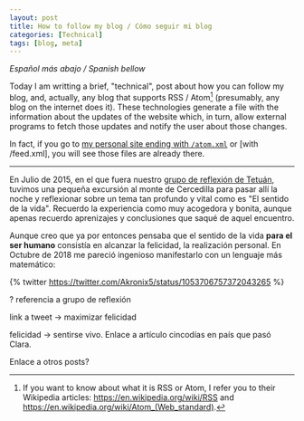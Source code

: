 ```yaml
---
layout: post
title: How to follow my blog / Cómo seguir mi blog
categories: [Technical]
tags: [blog, meta]
---
```


_Español más abajo / Spanish bellow_

Today I am writting a brief, "technical", post about how you can follow my blog, and, actually, any blog that supports RSS / Atom[^1] (presumably, any blog on the internet does it). These technologies generate a file with the information about the updates of the website which, in turn, allow external programs to fetch those updates and notify the user about those changes.

In fact, if you go to [my personal site ending with `/atom.xml`](/atom.xml) or [with /feed.xml], you will see those files are already there.

[^1]: If you want to know about what it is RSS or Atom, I refer you to their Wikipedia articles: https://en.wikipedia.org/wiki/RSS and https://en.wikipedia.org/wiki/Atom_(Web_standard).



---

En Julio de 2015, en el que fuera nuestro [grupo de reflexión de Tetuán](https://grupodereflexion.wordpress.com), tuvimos una pequeña excursión al monte de Cercedilla para pasar allí la noche y reflexionar sobre un tema tan profundo y vital como es "El sentido de la vida". Recuerdo la experiencia como muy acogedora y bonita, aunque apenas recuerdo aprenizajes y conclusiones que saqué de aquel encuentro.

Aunque creo que ya por entonces pensaba que el sentido de la vida **para el ser humano** consistía en alcanzar la felicidad, la realización personal. En Octubre de 2018 me pareció ingenioso manifestarlo con un lenguaje más matemático:


{% twitter https://twitter.com/Akronix5/status/1053706757372043265 %}


? referencia a grupo de reflexión

link a tweet -> maximizar felicidad

felicidad -> sentirse vivo. Enlace a artículo cincodías en país que pasó Clara.

Enlace a otros posts?
